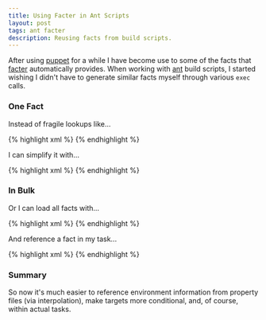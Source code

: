 ```yaml
---
title: Using Facter in Ant Scripts
layout: post
tags: ant facter
description: Reusing facts from build scripts.
---
```


After using [puppet][1] for a while I have become use to some of the facts that [facter][2] automatically provides. When
working with [ant][3] build scripts, I started wishing I didn't have to generate similar facts myself through various
`exec` calls.

### One Fact

Instead of fragile lookups like...

{% highlight xml %}
<exec executable="/bin/bash" outputproperty="lookup.eth0">
    <arg value="-c" />
    <arg value="/sbin/ifconfig eth0 | grep 'inet addr' | awk -F: '{print $2}' | awk '{print $1}'" />
</exec>
{% endhighlight %}

I can simplify it with...

{% highlight xml %}
<exec executable="/usr/bin/facter" outputproperty="lookup.eth0">
    <arg value="ipaddress_eth0" />
</exec>
{% endhighlight %}


### In Bulk

Or I can load all facts with...

{% highlight xml %}
<tempfile property="tmp.facter.properties" deleteonexit="true" />
<exec executable="/bin/bash" output="${tmp.facter.properties}" failonerror="true">
    <arg value="-c" />
    <arg value="/usr/bin/facter -p | /bin/sed -e 's/ => /=/'" />
</exec>
<property file="${tmp.facter.properties}" prefix="facter" />
{% endhighlight %}

And reference a fact in my task...

{% highlight xml %}
<exec executable="${basedir}/bin/configure-env">
    <arg value="--set-listen" />
    <arg value="${facter.ipaddress_eth0}" />
</exec>
{% endhighlight %}

### Summary

So now it's much easier to reference environment information from property files (via interpolation), make targets more
conditional, and, of course, within actual tasks.


 [1]: https://puppetlabs.com/puppet/what-is-puppet/
 [2]: https://puppetlabs.com/puppet/related-projects/facter/
 [3]: http://ant.apache.org/
